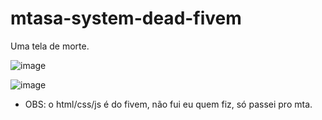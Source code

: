 # mtasa-system-dead-fivem
Uma tela de morte.

![image](https://cdn.discordapp.com/attachments/538407724476661780/904875903237103646/unknown.png)


![image](https://cdn.discordapp.com/attachments/538407724476661780/904875974724829294/unknown.png)


* OBS: o html/css/js é do fivem, não fui eu quem fiz, só passei pro mta.
